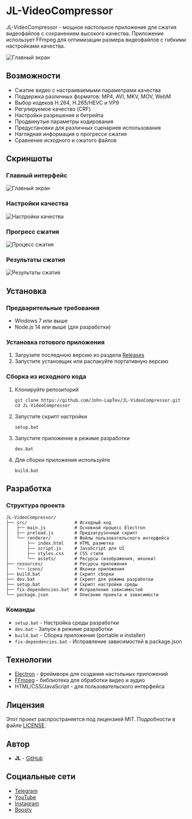 # JL-VideoCompressor

JL-VideoCompressor - мощное настольное приложение для сжатия видеофайлов с сохранением высокого качества. Приложение использует FFmpeg для оптимизации размера видеофайлов с гибкими настройками качества.

![Главный экран](./docs/images/main-screen.png)

## Возможности

- Сжатие видео с настраиваемыми параметрами качества
- Поддержка различных форматов: MP4, AVI, MKV, MOV, WebM
- Выбор кодеков H.264, H.265/HEVC и VP9
- Регулируемое качество (CRF)
- Настройки разрешения и битрейта
- Продвинутые параметры кодирования
- Предустановки для различных сценариев использования
- Наглядная информация о прогрессе сжатия
- Сравнение исходного и сжатого файлов

## Скриншоты

### Главный интерфейс
![Главный экран](./docs/images/main-screen.png)

### Настройки качества
![Настройки качества](./docs/images/quality-settings.png)

### Прогресс сжатия
![Процесс сжатия](./docs/images/compression-progress.png)

### Результаты сжатия
![Результаты сжатия](./docs/images/compression-results.png)

## Установка

### Предварительные требования
- Windows 7 или выше
- Node.js 14 или выше (для разработки)

### Установка готового приложения
1. Загрузите последнюю версию из раздела [Releases](https://github.com/John-LapTev/JL-VideoCompressor/releases)
2. Запустите установщик или распакуйте портативную версию

### Сборка из исходного кода
1. Клонируйте репозиторий
   ```
   git clone https://github.com/John-LapTev/JL-VideoCompressor.git
   cd JL-VideoCompressor
   ```

2. Запустите скрипт настройки
   ```
   setup.bat
   ```

3. Запустите приложение в режиме разработки
   ```
   dev.bat
   ```

4. Для сборки приложения используйте
   ```
   build.bat
   ```

## Разработка

### Структура проекта
```
JL-VideoCompressor/
├── src/                  # Исходный код
│   ├── main.js           # Основной процесс Electron
│   ├── preload.js        # Предзагрузочный скрипт
│   └── renderer/         # Файлы пользовательского интерфейса
│       ├── index.html    # HTML разметка
│       ├── script.js     # JavaScript для UI
│       ├── styles.css    # CSS стили
│       └── assets/       # Ресурсы (изображения, иконки)
├── resources/            # Ресурсы приложения
│   └── icons/            # Иконки приложения
├── build.bat             # Скрипт сборки
├── dev.bat               # Скрипт для режима разработки
├── setup.bat             # Скрипт настройки среды
├── fix-dependencies.bat  # Исправление зависимостей
└── package.json          # Описание проекта и зависимости
```

### Команды
- `setup.bat` - Настройка среды разработки
- `dev.bat` - Запуск в режиме разработки
- `build.bat` - Сборка приложения (portable и installer)
- `fix-dependencies.bat` - Исправление зависимостей в package.json

## Технологии
- [Electron](https://www.electronjs.org/) - фреймворк для создания настольных приложений
- [FFmpeg](https://ffmpeg.org/) - библиотека для обработки видео и аудио
- HTML/CSS/JavaScript - для пользовательского интерфейса

## Лицензия
Этот проект распространяется под лицензией MIT. Подробности в файле [LICENSE](LICENSE).

## Автор
- **JL** - [GitHub](https://github.com/John-LapTev)

## Социальные сети
- [Telegram](https://t.me/JL_Stable_Diffusion)
- [YouTube](https://youtube.com/@cheesez_crazy)
- [Instagram](http://instagram.com/john_laptev)
- [Boosty](https://boosty.to/jlsd)
